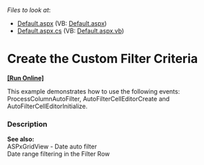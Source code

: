 <!-- default file list -->
*Files to look at*:

* [Default.aspx](./CS/WebSite/Default.aspx) (VB: [Default.aspx](./VB/WebSite/Default.aspx))
* [Default.aspx.cs](./CS/WebSite/Default.aspx.cs) (VB: [Default.aspx.vb](./VB/WebSite/Default.aspx.vb))
<!-- default file list end -->
# Create the Custom Filter Criteria
<!-- run online -->
**[[Run Online]](https://codecentral.devexpress.com/e353/)**
<!-- run online end -->


<p>This example demonstrates how to use the following events: ProcessColumnAutoFilter, AutoFilterCellEditorCreate and AutoFilterCellEditorInitialize.</p>


<h3>Description</h3>

<p><strong>See also:</strong><br />
<a data-ticket="E1950">ASPxGridView - Date auto filter</a><br />
<a data-ticket="E1990">Date range filtering in the Filter Row</a></p>

<br/>


